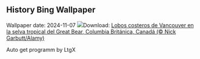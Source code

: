 ## History Bing Wallpaper
Wallpaper date: 2024-11-07
![](https://www.bing.com/th?id=OHR.CanadaWolves_ES-ES1988457082_UHD.jpg&w=1000)Download: [Lobos costeros de Vancouver en la selva tropical del Great Bear, Columbia Británica, Canadá (© Nick Garbutt/Alamy)](https://www.bing.com/th?id=OHR.CanadaWolves_ES-ES1988457082_UHD.jpg)

Auto get programm by LtgX

